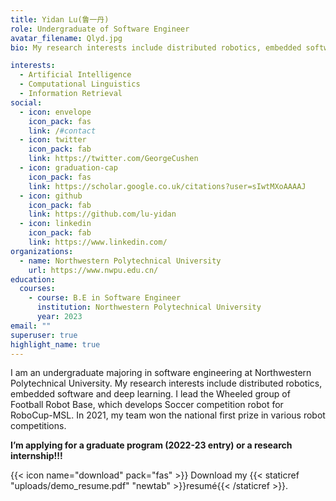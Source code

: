 ```yaml
---
title: Yidan Lu(鲁一丹)
role: Undergraduate of Software Engineer
avatar_filename: Qlyd.jpg
bio: My research interests include distributed robotics, embedded software and deep learning.

interests:
  - Artificial Intelligence
  - Computational Linguistics
  - Information Retrieval
social:
  - icon: envelope
    icon_pack: fas
    link: /#contact
  - icon: twitter
    icon_pack: fab
    link: https://twitter.com/GeorgeCushen
  - icon: graduation-cap
    icon_pack: fas
    link: https://scholar.google.co.uk/citations?user=sIwtMXoAAAAJ
  - icon: github
    icon_pack: fab
    link: https://github.com/lu-yidan
  - icon: linkedin
    icon_pack: fab
    link: https://www.linkedin.com/
organizations:
  - name: Northwestern Polytechnical University
    url: https://www.nwpu.edu.cn/
education:
  courses:
    - course: B.E in Software Engineer
      institution: Northwestern Polytechnical University
      year: 2023
email: ""
superuser: true
highlight_name: true
---
```

I am an undergraduate majoring in software engineering at Northwestern Polytechnical University. My research interests include distributed robotics, embedded software and deep learning. I lead the Wheeled group of Football Robot Base, which develops Soccer competition robot for RoboCup-MSL. In 2021, my team won the national first prize in various robot competitions.

**I’m applying for a graduate program (2022-23 entry) or a research internship!!!**

{{< icon name="download" pack="fas" >}} Download my {{< staticref "uploads/demo_resume.pdf" "newtab" >}}resumé{{< /staticref >}}.
